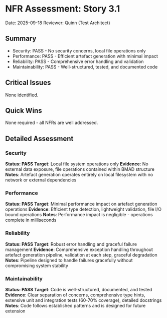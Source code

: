 # NFR Assessment: Story 3.1

Date: 2025-09-18
Reviewer: Quinn (Test Architect)

## Summary

- Security: PASS - No security concerns, local file operations only
- Performance: PASS - Efficient artefact generation with minimal impact
- Reliability: PASS - Comprehensive error handling and validation
- Maintainability: PASS - Well-structured, tested, and documented code

## Critical Issues

None identified.

## Quick Wins

None required - all NFRs are well addressed.

## Detailed Assessment

### Security

**Status: PASS**
**Target**: Local file system operations only
**Evidence**: No external data exposure, file operations contained within BMAD structure
**Notes**: Artefact generation operates entirely on local filesystem with no network or external dependencies

### Performance

**Status: PASS**
**Target**: Minimal performance impact on artefact generation operations
**Evidence**: Efficient type detection, lightweight validation, file I/O bound operations
**Notes**: Performance impact is negligible - operations complete in milliseconds

### Reliability

**Status: PASS**
**Target**: Robust error handling and graceful failure management
**Evidence**: Comprehensive exception handling throughout artefact generation pipeline, validation at each step, graceful degradation
**Notes**: Pipeline designed to handle failures gracefully without compromising system stability

### Maintainability

**Status: PASS**
**Target**: Code is well-structured, documented, and tested
**Evidence**: Clear separation of concerns, comprehensive type hints, extensive unit and integration tests (60-70% coverage), detailed docstrings
**Notes**: Code follows established patterns and is designed for future extension
